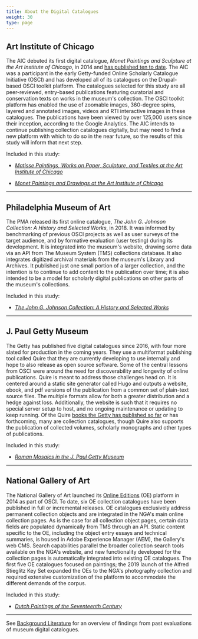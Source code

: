 ```yaml
---
title: About the Digital Catalogues
weight: 30
type: page
---
```


## Art Institute of Chicago

The AIC debuted its first digital catalogue, *Monet Paintings and Sculpture at the Art Institute of Chicago*, in 2014 and [has published ten to date](https://www.artic.edu/digital-publications). The AIC was a participant in the early Getty-funded Online Scholarly Catalogue Initiative (OSCI) and has developed all of its catalogues on the Drupal-based OSCI toolkit platform. The catalogues selected for this study are all peer-reviewed, entry-based publications featuring curatorial and conservation texts on works in the museum's collection. The OSCI toolkit platform has enabled the use of zoomable images, 360-degree spins, layered and annotated images, videos and RTI interactive images in these catalogues. The publications have been viewed by over 125,000 users since their inception, according to the Google Analytics. The AIC intends to continue publishing collection catalogues digitally, but may need to find a new platform with which to do so in the near future, so the results of this study will inform that next step.

Included in this study:

- [*Matisse Paintings, Works on Paper, Sculpture, and Textiles at the Art Institute of Chicago*](https://www.artic.edu/digital-publications/matisse-at-the-art-institute-of-chicago)

- [*Monet Paintings and Drawings at the Art Institute of Chicago*](https://www.artic.edu/digital-publications/matisse-at-the-art-institute-of-chicago)

---

## Philadelphia Museum of Art

The PMA released its first online catalogue, *The John G. Johnson Collection: A History and Selected Works*, in 2018. It was informed by benchmarking of previous OSCI projects as well as user surveys of the target audience, and by formative evaluation (user testing) during its development. It is integrated into the museum's website, drawing some data via an API from The Museum System (TMS) collections database. It also integrates digitized archival materials from the museum's Library and Archives. It published just one small portion of a larger collection, and the intention is to continue to add content to the publication over time; it is also intended to be a model for scholarly digital publications on other parts of the museum's collections.

Included in this study:

- [*The John G. Johnson Collection: A History and Selected Works*](https://publications.philamuseum.org/jgj/vol1)

---

## J. Paul Getty Museum

The Getty has published five digital catalogues since 2016, with four more slated for production in the coming years. They use a multiformat publishing tool called Quire that they are currently developing to use internally and hope to also release as open source software. Some of the central lessons from OSCI were around the need for discoverability and longevity of online publications. Quire is meant to address those challenges head on. It is centered around a static site generator called Hugo and outputs a website, ebook, and pdf versions of the publication from a common set of plain-text source files. The multiple formats allow for both a greater distribution and a hedge against loss. Additionally, the website is such that it requires no special server setup to host, and no ongoing maintenance or updating to keep running. Of the Quire [books the Getty has published so far](http://www.getty.edu/publications/digital/digitalpubs.html) or has forthcoming, many are collection catalogues, though Quire also supports the publication of collected volumes, scholarly monographs and other types of publications.

Included in this study:

- [*Roman Mosaics in the J. Paul Getty Museum*](http://www.getty.edu/publications/romanmosaics/)

---

## National Gallery of Art

The National Gallery of Art launched its [Online Editions](https://www.nga.gov/research/online-editions.html) (OE) platform in 2014 as part of OSCI. To date, six OE collection catalogues have been published in full or incremental releases. OE catalogues exclusively address permanent collection objects and are integrated in the NGA's main online collection pages. As is the case for all collection object pages, certain data fields are populated dynamically from TMS through an API. Static content specific to the OE, including the object entry essays and technical summaries, is housed in Adobe Experience Manager (AEM), the Gallery's web CMS. Search capabilities parallel the broader collection search tools available on the NGA's website, and new functionality developed for the collection pages is automatically integrated into existing OE catalogues. The first five OE catalogues focused on paintings; the 2019 launch of the Alfred Stieglitz Key Set expanded the OEs to the NGA's photography collection and required extensive customization of the platform to accommodate the different demands of the corpus.

Included in this study:

- [*Dutch Paintings of the Seventeenth Century*](https://www.nga.gov/research/online-editions/17th-century-dutch-paintings.html)

---

See [Background Literature](#background-literature) for an overview of findings from past evaluations of museum digital catalogues.